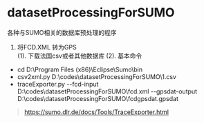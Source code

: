 # datasetProcessingForSUMO
 各种与SUMO相关的数据库预处理的程序

1. 将FCD.XML 转为GPS  
(1). 下载法国csv或者其他数据库
(2).  基本命令  
+ cd D:\Program Files (x86)\Eclipse\Sumo\bin
+ csv2xml.py D:\codes\datasetProcessingForSUMO\1.csv
+ traceExporter.py --fcd-input D:\codes\datasetProcessingForSUMO\fcd.xml --gpsdat-output D:\codes\datasetProcessingForSUMO\fcdgpsdat.gpsdat

> https://sumo.dlr.de/docs/Tools/TraceExporter.html